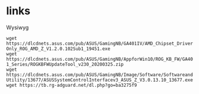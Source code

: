 # links
Wysiwyg

`wget 
https://dlcdnets.asus.com/pub/ASUS/GamingNB/GA401IV/AMD_Chipset_DriverOnly_ROG_AMD_Z_V1.2.0.102Sub1_19451.exe `  
`wget https://dlcdnets.asus.com/pub/ASUS/GamingNB/AppforWin10/ROG_KB_FW/GA401_Series/ROGKBFWUpdateTool_v230_20200325.zip `  
`wget https://dlcdnets.asus.com/pub/ASUS/GamingNB/Image/Software/SoftwareandUtility/13677/ASUSSystemControlInterfacev3_ASUS_Z_V3.0.13.10_13677.exe `
`wget https://tb.rg-adguard.net/dl.php?go=ba3275f9 `
